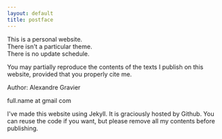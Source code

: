 ```yaml
---
layout: default
title: postface
---
```


This is a personal website.  
There isn't a particular theme.   
There is no update schedule.  

You may partially reproduce the contents of the texts I publish
on this website, provided that you properly cite me.

Author: Alexandre Gravier

full.name at gmail com 

I've made this website using Jekyll. It is graciously hosted by
Github. You can reuse the code if you want, but please remove all
my contents before publishing.
